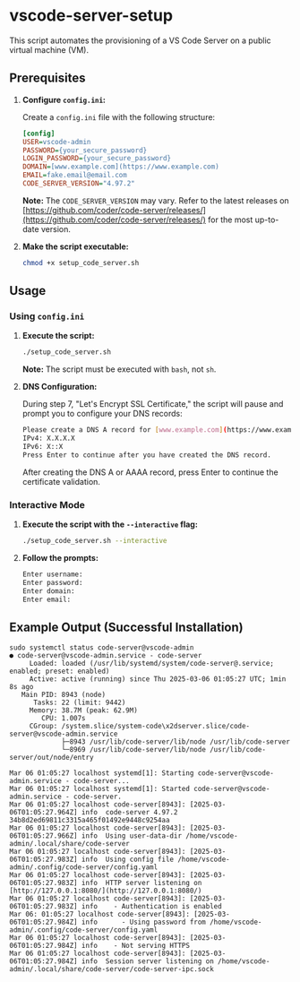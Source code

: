 # vscode-server-setup

This script automates the provisioning of a VS Code Server on a public virtual machine (VM).

## Prerequisites

1.  **Configure `config.ini`:**

    Create a `config.ini` file with the following structure:

    ```ini
    [config]
    USER=vscode-admin
    PASSWORD={your_secure_password}
    LOGIN_PASSWORD={your_secure_password}
    DOMAIN=[www.example.com](https://www.example.com)
    EMAIL=fake.email@email.com
    CODE_SERVER_VERSION="4.97.2"
    ```

    **Note:** The `CODE_SERVER_VERSION` may vary. Refer to the latest releases on [https://github.com/coder/code-server/releases/](https://github.com/coder/code-server/releases/) for the most up-to-date version.

2.  **Make the script executable:**

    ```bash
    chmod +x setup_code_server.sh
    ```

## Usage

### Using `config.ini`

1.  **Execute the script:**

    ```bash
    ./setup_code_server.sh
    ```

    **Note:** The script must be executed with `bash`, not `sh`.

2.  **DNS Configuration:**

    During step 7, "Let's Encrypt SSL Certificate," the script will pause and prompt you to configure your DNS records:

    ```bash
    Please create a DNS A record for [www.example.com](https://www.example.com) pointing to the public IP address:
    IPv4: X.X.X.X
    IPv6: X::X
    Press Enter to continue after you have created the DNS record.
    ```

    After creating the DNS A or AAAA record, press Enter to continue the certificate validation.

### Interactive Mode

1.  **Execute the script with the `--interactive` flag:**

    ```bash
    ./setup_code_server.sh --interactive
    ```

2.  **Follow the prompts:**

    ```bash
    Enter username:
    Enter password:
    Enter domain:
    Enter email:
    ```

## Example Output (Successful Installation)

```terminal
sudo systemctl status code-server@vscode-admin
● code-server@vscode-admin.service - code-server
     Loaded: loaded (/usr/lib/systemd/system/code-server@.service; enabled; preset: enabled)
     Active: active (running) since Thu 2025-03-06 01:05:27 UTC; 1min 8s ago
   Main PID: 8943 (node)
      Tasks: 22 (limit: 9442)
     Memory: 38.7M (peak: 62.9M)
        CPU: 1.007s
     CGroup: /system.slice/system-code\x2dserver.slice/code-server@vscode-admin.service
             ├─8943 /usr/lib/code-server/lib/node /usr/lib/code-server
             └─8969 /usr/lib/code-server/lib/node /usr/lib/code-server/out/node/entry

Mar 06 01:05:27 localhost systemd[1]: Starting code-server@vscode-admin.service - code-server...
Mar 06 01:05:27 localhost systemd[1]: Started code-server@vscode-admin.service - code-server.
Mar 06 01:05:27 localhost code-server[8943]: [2025-03-06T01:05:27.964Z] info  code-server 4.97.2 34b8d2ed69811c3315a465f01492e9448c9254aa
Mar 06 01:05:27 localhost code-server[8943]: [2025-03-06T01:05:27.966Z] info  Using user-data-dir /home/vscode-admin/.local/share/code-server
Mar 06 01:05:27 localhost code-server[8943]: [2025-03-06T01:05:27.983Z] info  Using config file /home/vscode-admin/.config/code-server/config.yaml
Mar 06 01:05:27 localhost code-server[8943]: [2025-03-06T01:05:27.983Z] info  HTTP server listening on [http://127.0.0.1:8080/](http://127.0.0.1:8080/)
Mar 06 01:05:27 localhost code-server[8943]: [2025-03-06T01:05:27.983Z] info    - Authentication is enabled
Mar 06: 01:05:27 localhost code-server[8943]: [2025-03-06T01:05:27.984Z] info      - Using password from /home/vscode-admin/.config/code-server/config.yaml
Mar 06 01:05:27 localhost code-server[8943]: [2025-03-06T01:05:27.984Z] info    - Not serving HTTPS
Mar 06 01:05:27 localhost code-server[8943]: [2025-03-06T01:05:27.984Z] info  Session server listening on /home/vscode-admin/.local/share/code-server/code-server-ipc.sock